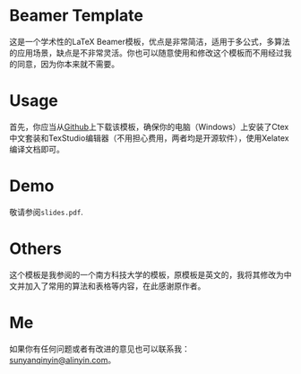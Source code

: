 # Beamer Template

这是一个学术性的LaTeX Beamer模板，优点是非常简洁，适用于多公式，多算法的应用场景，缺点是不非常灵活。你也可以随意使用和修改这个模板而不用经过我的同意，因为你本来就不需要。

# Usage

首先，你应当从[Github](https://github.com/YiZhiXiaoGuLI/Latex-Beamer-Template)上下载该模板，确保你的电脑（Windows）上安装了Ctex中文套装和TexStudio编辑器（不用担心费用，两者均是开源软件），使用Xelatex编译文档即可。

# Demo

敬请参阅`slides.pdf`.

# Others

这个模板是我参阅的一个南方科技大学的模板，原模板是英文的，我将其修改为中文并加入了常用的算法和表格等内容，在此感谢原作者。

# Me

如果你有任何问题或者有改进的意见也可以联系我：sunyanqinyin@alinyin.com。
